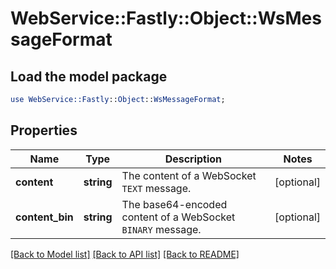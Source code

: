 # WebService::Fastly::Object::WsMessageFormat

## Load the model package
```perl
use WebService::Fastly::Object::WsMessageFormat;
```

## Properties
Name | Type | Description | Notes
------------ | ------------- | ------------- | -------------
**content** | **string** | The content of a WebSocket `TEXT` message. | [optional] 
**content_bin** | **string** | The base64-encoded content of a WebSocket `BINARY` message. | [optional] 

[[Back to Model list]](../README.md#documentation-for-models) [[Back to API list]](../README.md#documentation-for-api-endpoints) [[Back to README]](../README.md)


